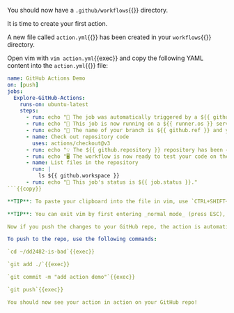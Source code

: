 You should now have a `.github/workflows`{{}} directory.

It is time to create your first action.

A new file called `action.yml`{{}} has been created in your `workflows`{{}} directory.

Open vim with `vim action.yml`{{exec}} and copy the following YAML content into the `action.yml`{{}} file:

```yaml
name: GitHub Actions Demo
on: [push]
jobs:
  Explore-GitHub-Actions:
    runs-on: ubuntu-latest
    steps:
      - run: echo "🎉 The job was automatically triggered by a ${{ github.event_name }} event."
      - run: echo "🐧 This job is now running on a ${{ runner.os }} server hosted by GitHub!"
      - run: echo "🔎 The name of your branch is ${{ github.ref }} and your repository is ${{ github.repository }}."
      - name: Check out repository code
        uses: actions/checkout@v3
      - run: echo "💡 The ${{ github.repository }} repository has been cloned to the runner."
      - run: echo "🖥️ The workflow is now ready to test your code on the runner."
      - name: List files in the repository
        run: |
          ls ${{ github.workspace }}
      - run: echo "🍏 This job's status is ${{ job.status }}."
```{{copy}}

**TIP**: To paste your clipboard into the file in vim, use `CTRL+SHIFT+V`{{}} (or `CMD+SHIFT+V`{{}} on OSX).

**TIP**: You can exit vim by first entering _normal mode_ (press ESC), then typing `:x`{{}}(save and exit) and then pressing enter

Now if you push the changes to your GitHub repo, the action is automatically deployed and will run on all future pushes to the repo.

To push to the repo, use the following commands:

`cd ~/dd2482-is-bad`{{exec}}

`git add ./`{{exec}}

`git commit -m "add action demo"`{{exec}}

`git push`{{exec}}

You should now see your action in action on your GitHub repo!
